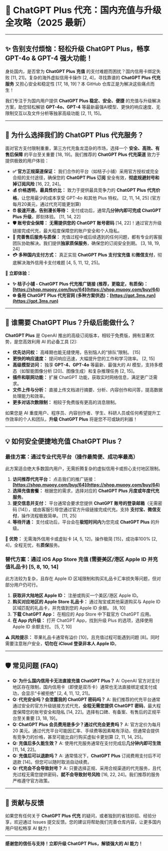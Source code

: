 # 🚀 ChatGPT Plus 代充：国内充值与升级全攻略（2025 最新）

---

## ✨ 告别支付烦恼：轻松升级 ChatGPT Plus，畅享 GPT-4o & GPT-4 强大功能！

身处国内，是否曾为 **ChatGPT Plus 充值** 的支付难题而困扰？国内信用卡绑定失败 [11, 21]，复杂的海外虚拟信用卡操作 [2, 4]，寻找靠谱的 **ChatGPT Plus 代充服务** 又担心安全和稳定性 [17, 18, 19]？本 GitHub 仓库正是为解决这些痛点而生！

我们专注于为国内用户提供 **ChatGPT Plus 稳定、安全、便捷** 的充值与升级解决方案，助您轻松解锁 **GPT-4o、GPT-4** 等最新最强AI模型、更快的响应速度、无限制交互以及文件分析等独家高级功能 [2, 11, 15]。

---

## 💎 为什么选择我们的 ChatGPT Plus 代充服务？

面对官方支付限制重重，第三方代充鱼龙混杂的市场，选择一个 **安全、高效、有售后保障** 的平台至关重要 [18, 19]。我们推荐的 **ChatGPT Plus 代充渠道** 致力于提供极致的用户体验：

*   **✅ 官方正规渠道保证：** 我们合作的平台（如桔子小铺）采用官方授权或完全合规的支付途径，确保您的 **ChatGPT Plus 订阅** 安全有效，**彻底规避封号和掉订阅风险** [16, 22, 24]。
*   **💰 价格透明，最具性价比：** 致力于提供最具竞争力的 **ChatGPT Plus 代充价格**，让您用最少的成本享受 GPT-4o 和其他 Plus 特权。 [2, 11, 14, 25] (官方每月20美元，通过代充可能更划算)
*   **⏰ 极速开通，告别漫长等待：** 支付成功后，通常**几分钟内即可完成 ChatGPT Plus 升级**，即刻体验。 [11, 14, 22]
*   **🛡️ 账号安全保障：** **无需提供您的 ChatGPT 账号密码** [14, 22]！通过官方升级链接完成代充，最大程度保障您的账户安全和个人隐私。
*   **💬 完善售后服务与质保：** 充值过程中或后续遇到的任何问题，都有专业的客服团队协助解决。我们提供**独家质保服务**，确保您的订阅安全到期。 [3, 18, 19, 24]
*   **💳 多种国内支付方式：** 真正实现 **ChatGPT Plus 支付宝充值** 和**微信支付**，彻底解决海外信用卡支付难题 [4, 5, 11, 12, 25]。

**🚀 立即体验：**

*   **✨ 桔子小铺 - ChatGPT Plus 代充推广链接 (推荐，更稳定，有质保)：[https://shop.muooy.com/buy/64](https://shop.muooy.com/buy/64)**
*   **🌐 备用 ChatGPT Plus 代充官网 (多种方案供选)：[https://gpt.3ms.run](https://gpt.3ms.run)**

---

## 🎯 谁需要 ChatGPT Plus？升级后能做什么？

**ChatGPT Plus** 是 OpenAI 推出的高级订阅版本，相较于免费版，拥有显著优势，是您高效利用 AI 的必备工具 [2]:

*   **优先访问权：** 高峰期也能无缝使用，告别恼人的“排队”限制。 [15]
*   **更快的响应速度：** 提问响应迅速，大幅提升您的工作和学习效率。 [2, 15]
*   **高级模型访问：** 独享 **GPT-4、GPT-4o** 等最新、最强大的 AI 模型，支持多模态（如智能图像分析 [20]、图像生成）和复杂推理任务 [2, 15]。
*   **插件和联网功能：** 扩展 ChatGPT 功能，获取实时网络信息，满足更广泛需求。
*   **文件上传与分析：** 直接上传文档进行摘要、分析、内容创作和问答，提高数据处理能力和效率。
*   **更多对话次数限制：** 相较于免费版有更高的消息限制。

如果您是 AI 重度用户、程序员、内容创作者、学生、科研人员或任何希望提升工作效率的个人和团队，**升级 ChatGPT Plus** 将是您不可或缺的利器！

---

## 💡 如何安全便捷地充值 ChatGPT Plus？

### 最佳方案：通过专业代充平台（操作最简便、成功率最高）

此方案适合绝大多数国内用户，无需折腾复杂的虚拟信用卡或担心支付地区限制。

1.  **访问推荐代充平台：** 点击我们的推广链接：**[https://shop.muooy.com/buy/64](https://shop.muooy.com/buy/64)**
2.  **选择充值套餐：** 根据您的需求，选择对应的 **ChatGPT Plus 月度或年度代充服务**。
3.  **提交信息并支付：** 平台通常会要求您提供 **ChatGPT 账号的登录邮箱**（无需密码 [14]），或由客服引导您通过官方升级链接完成代充。支持 **支付宝、微信支付**，操作流程极致简单。 [11, 25]
4.  **等待开通：** 支付成功后，平台会在**极短时间内**为您完成 **ChatGPT Plus** 的升级。

**🌟 优势：** 无需海外信用卡或虚拟卡 [4, 5, 12]，操作极简 [15]，成功率100% [2, 4]，全程无忧，有**质保**服务。

### 替代方案：通过 iOS App Store 充值 (需要美区/港区 Apple ID 并充值礼品卡) [5, 8, 10, 14]

此方法较为复杂，且存在 Apple ID 区域限制和购买礼品卡汇率损失等问题，但对部分用户仍可行。

1.  **获取非大陆地区 Apple ID：** 注册或购买一个美区/港区 Apple ID。
2.  **购买对应地区的 Apple Store 礼品卡：** 通过淘宝或其他渠道购买与 Apple ID 区域匹配的礼品卡，并充值到您的 Apple ID 余额。 [8, 10]
3.  **下载 ChatGPT App：** 在相应的 App Store 中下载官方 ChatGPT 应用。
4.  **在 App 内升级：** 打开 ChatGPT App，找到升级 Plus 的选项，选择使用 Apple ID 余额支付。 [5, 7, 10]

**⚠️ 风险提示：** 苹果礼品卡通常有溢价 [10]，且充值过程可能遇到问题 [8]。同时需要注意账户安全，**切勿在 iCloud 登录非本人 Apple ID**。

---

## 🛡️ 常见问题 (FAQ)

*   **Q: 为什么国内信用卡无法直接充值 ChatGPT Plus？**
    A: OpenAI 官方对支付地区存在限制，国内信用卡（即使是双币卡）通常也无法直接绑定或支付成功，会显示“卡被拒绝” [2, 4, 11, 12, 21]。
*   **Q: 代充安全吗？会泄露我的 ChatGPT 密码吗？**
    A: 我们推荐的代充平台通常通过安全的官方升级链接方式代充，**全程无需您提供 ChatGPT 密码**，最大程度保障您的账号安全和隐私 [14, 22]。选择有口碑、有备案、有售后的正规平台至关重要 [3, 18, 19]。
*   **Q: ChatGPT Plus 会员费用是多少？通过代充会更贵吗？**
    A: 官方定价为每月 20 美元。通过代充平台可能因汇率、手续费等因素略有浮动，但通常会提供有竞争力的价格，甚至可能比自行购买虚拟卡更划算 [2, 11, 14, 25]。
*   **Q: 充值后多久能生效？**
    A: 使用代充服务通常在支付完成后**几分钟内即可生效** [11, 14, 22]。
*   **Q: 充值后可以退款吗？**
    A: 通常情况下，**ChatGPT Plus** 订阅费用支付后不可退款 [14]。但您可以随时取消自动续费。
*   **Q: 代充会不会导致封号？**
    A: 只要选择正规、采用合规渠道的代充服务，且代充过程无需您提供密码，**就不会导致封号风险** [16, 22, 24]。我们推荐的服务严格遵守官方政策。

---

## 🤝 贡献与反馈

如果您有任何关于 **ChatGPT Plus 代充** 的疑问，或者独到的省钱妙招、经验分享，欢迎通过 Issues 提交反馈。您的建议将帮助我们完善仓库内容，让更多国内用户轻松畅享 AI 魅力！

---

**感谢您的信任与支持！立即升级 ChatGPT Plus，解锁强大的 AI 能力！**
